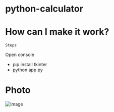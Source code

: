# python-calculator

# How can I make it work?
```Steps```

Open console
- pip install tkinter
- python app.py 

# Photo

![image](https://github.com/ayd1ndemirci/python-calculator/assets/128159204/39d8b4f0-9281-48b3-8315-02b3171941a7)
